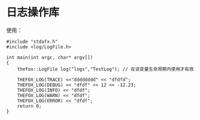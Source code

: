 # 日志操作库

使用：

	#include "stdafx.h"
	#include <log/LogFile.h>

	int main(int argc, char* argv[])
	{
		thefox::LogFile log("logs","TestLog"); // 在该变量生命周期内使用才有效

		THEFOX_LOG(TRACE) <<"dddddddd" << "dfdfd";
		THEFOX_LOG(DEBUG) << "dfdf" << 12 << -12.23;
		THEFOX_LOG(INFO) << "dfdf";
		THEFOX_LOG(WARN) << "dfdf";
		THEFOX_LOG(ERROR) << "dfdf";
		return 0;
	}